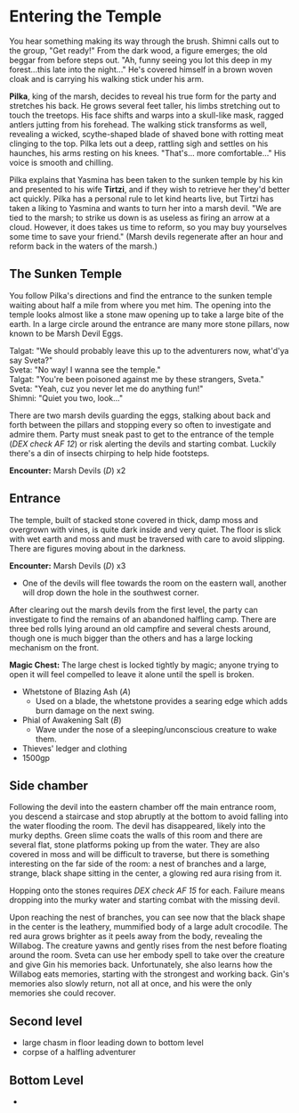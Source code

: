 # Entering the Temple
You hear something making its way through the brush. Shimni calls out to the group, "Get ready!" From the dark wood, a figure emerges; the old beggar from before steps out. "Ah, funny seeing you lot this deep in my forest...this late into the night..." He's covered himself in a brown woven cloak and is carrying his walking stick under his arm.

**Pilka**, king of the marsh, decides to reveal his true form for the party and stretches his back. He grows several feet taller, his limbs stretching out to touch the treetops. His face shifts and warps into a skull-like mask, ragged antlers jutting from his forehead. The walking stick transforms as well, revealing a wicked, scythe-shaped blade of shaved bone with rotting meat clinging to the top. Pilka lets out a deep, rattling sigh and settles on his haunches, his arms resting on his knees. "That's... more comfortable..." His voice is smooth and chilling.

Pilka explains that Yasmina has been taken to the sunken temple by his kin and presented to his wife **Tirtzi**, and if they wish to retrieve her they'd better act quickly. Pilka has a personal rule to let kind hearts live, but Tirtzi has taken a liking to Yasmina and wants to turn her into a marsh devil. "We are tied to the marsh; to strike us down is as useless as firing an arrow at a cloud. However, it does takes us time to reform, so you may buy yourselves some time to save your friend." (Marsh devils regenerate after an hour and reform back in the waters of the marsh.)

## The Sunken Temple
You follow Pilka's directions and find the entrance to the sunken temple waiting about half a mile from where you met him. The opening into the temple looks almost like a stone maw opening up to take a large bite of the earth. In a large circle around the entrance are many more stone pillars, now known to be Marsh Devil Eggs.

Talgat: "We should probably leave this up to the adventurers now, what'd'ya say Sveta?"<br/>
Sveta: "No way! I wanna see the temple."<br/>
Talgat: "You're been poisoned against me by these strangers, Sveta."<br/>
Sveta: "Yeah, cuz you never let me do anything fun!"<br/>
Shimni: "Quiet you two, look..."

There are two marsh devils guarding the eggs, stalking about back and forth between the pillars and stopping every so often to investigate and admire them. Party must sneak past to get to the entrance of the temple (_DEX check AF 12_) or risk alerting the devils and starting combat. Luckily there's a din of insects chirping to help hide footsteps.

**Encounter:** Marsh Devils (_D_) x2

## Entrance
The temple, built of stacked stone covered in thick, damp moss and overgrown with vines, is quite dark inside and very quiet. The floor is slick with wet earth and moss and must be traversed with care to avoid slipping. There are figures moving about in the darkness.

**Encounter:** Marsh Devils (_D_) x3

- One of the devils will flee towards the room on the eastern wall, another will drop down the hole in the southwest corner.

After clearing out the marsh devils from the first level, the party can investigate to find the remains of an abandoned halfling camp. There are three bed rolls lying around an old campfire and several chests around, though one is much bigger than the others and has a large locking mechanism on the front.

**Magic Chest:** The large chest is locked tightly by magic; anyone trying to open it will feel compelled to leave it alone until the spell is broken.

- Whetstone of Blazing Ash (_A_)
    - Used on a blade, the whetstone provides a searing edge which adds burn damage on the next swing.
- Phial of Awakening Salt (_B_)
    - Wave under the nose of a sleeping/unconscious creature to wake them.
- Thieves' ledger and clothing
- 1500gp

## Side chamber
Following the devil into the eastern chamber off the main entrance room, you descend a staircase and stop abruptly at the bottom to avoid falling into the water flooding the room. The devil has disappeared, likely into the murky depths. Green slime coats the walls of this room and there are several flat, stone platforms poking up from the water. They are also covered in moss and will be difficult to traverse, but there is something interesting on the far side of the room: a nest of branches and a large, strange, black shape sitting in the center, a glowing red aura rising from it.

Hopping onto the stones requires _DEX check AF 15_ for each. Failure means dropping into the murky water and starting combat with the missing devil.

Upon reaching the nest of branches, you can see now that the black shape in the center is the leathery, mummified body of a large adult crocodile. The red aura grows brighter as it peels away from the body, revealing the Willabog. The creature yawns and gently rises from the nest before floating around the room. Sveta can use her embody spell to take over the creature and give Gin his memories back. Unfortunately, she also learns how the Willabog eats memories, starting with the strongest and working back. Gin's memories also slowly return, not all at once, and his were the only memories she could recover.

## Second level
- large chasm in floor leading down to bottom level
- corpse of a halfling adventurer

## Bottom Level
- 
  
